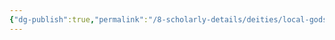 ```yaml
---
{"dg-publish":true,"permalink":"/8-scholarly-details/deities/local-gods/ophelia/","noteIcon":""}
---
```


